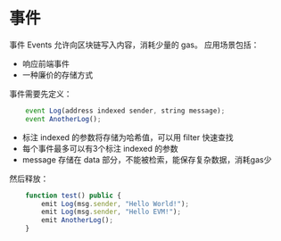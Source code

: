# 事件

事件 Events 允许向区块链写入内容，消耗少量的 gas。
应用场景包括：
- 响应前端事件
- 一种廉价的存储方式

事件需要先定义：
``` js
    event Log(address indexed sender, string message);
    event AnotherLog();
```
- 标注 indexed 的参数将存储为哈希值，可以用 filter 快速查找
- 每个事件最多可以有3个标注 indexed 的参数
- message 存储在 data 部分，不能被检索，能保存复杂数据，消耗gas少

然后释放：
``` js
    function test() public {
        emit Log(msg.sender, "Hello World!");
        emit Log(msg.sender, "Hello EVM!");
        emit AnotherLog();
    }
```